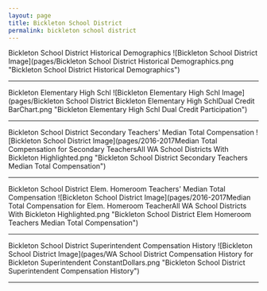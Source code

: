 ```yaml
---
layout: page
title: Bickleton School District
permalink: bickleton school district
---
```



Bickleton School District Historical Demographics
![Bickleton School District Image](pages/Bickleton School District Historical Demographics.png "Bickleton School District Historical Demographics")

___

Bickleton Elementary   High Schl
![Bickleton Elementary   High Schl Image](pages/Bickleton School District Bickleton Elementary   High SchlDual Credit BarChart.png "Bickleton Elementary   High Schl Dual Credit Participation")

___

Bickleton School District Secondary Teachers' Median Total Compensation
![Bickleton School District Image](pages/2016-2017Median Total Compensation for Secondary TeachersAll WA School Districts With Bickleton Highlighted.png "Bickleton School District Secondary Teachers Median Total Compensation")

___

Bickleton School District Elem. Homeroom Teachers' Median Total Compensation
![Bickleton School District Image](pages/2016-2017Median Total Compensation for Elem. Homeroom TeacherAll WA School Districts With Bickleton Highlighted.png "Bickleton School District Elem Homeroom Teachers Median Total Compensation")

___

Bickleton School District Superintendent Compensation History
![Bickleton School District Image](pages/WA School District Compensation History for Bickleton Superintendent ConstantDollars.png "Bickleton School District Superintendent Compensation History")

___

